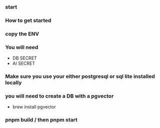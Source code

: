 ### start 

### How to get started

### copy the ENV

### You will need
- DB SECRET
- AI SECRET

### Make sure you use your either postgresql or sql lite installed locally

### you will need to create a DB with a pgvector
- brew install pgvector

### pnpm build / then pnpm start